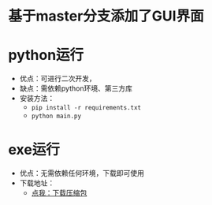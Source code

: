 # 基于master分支添加了GUI界面

# python运行
- 优点：可进行二次开发，
- 缺点：需依赖python环境、第三方库
- 安装方法：
  - `pip install -r requirements.txt `
  - `python main.py`

# exe运行
- 优点：无需依赖任何环境，下载即可使用
- 下载地址：
  - [点我：下载压缩包](https://github.com/CrabBoss-lab/Baidu-Image-Loader/releases/tag/GUI-v3)